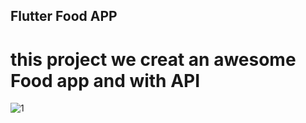 ## Flutter Food APP

# this project we creat an awesome Food app and with API 


![1](https://github.com/alireza4585/Flutter-food-app/assets/102475069/d368bd54-bba4-481a-9031-04c799fc53c3)
